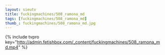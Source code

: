 ```yaml
--- 
layout: sieutv
title: fuckingmachines/508_ramona_md
tags: [fuckingmachines/508_ramona_md]
thumb_: fuckingmachines/508_ramona_md.jpg
---
```

{% include tvpro key="http://admin.fetishbox.com/_content/fuckingmachines/508_ramona_md.mp4" %} 
